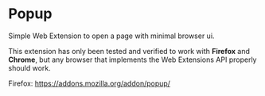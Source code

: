 # Popup

Simple Web Extension to open a page with minimal browser ui.

This extension has only been tested and verified to work with **Firefox** and **Chrome**, but any browser that implements the Web Extensions API properly should work.

Firefox: https://addons.mozilla.org/addon/popup/
